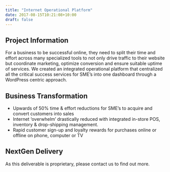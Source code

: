 ```yaml
---
title: "Internet Operational Platform"
date: 2017-08-15T10:21:08+10:00
draft: false
---
```


## Project Information
For a business to be successful online, they need to split their time and effort across many specialized tools to not only drive traffic to their website but coordinate marketing, optimize conversion and ensure suitable uptime of services. We created an integrated operational platform that centralized all the critical success services for SME’s into one dashboard through a WordPress centric approach.

## Business Transformation
- Upwards of 50% time & effort reductions for SME’s to acquire and convert customers into sales
- Internet ‘overwhelm’ drastically reduced with integrated in-store POS, inventory & drop-shipping management.
- Rapid customer sign-up and loyalty rewards for purchases online or offline on phone, computer or TV

## NextGen Delivery
As this deliverable is proprietary, please contact us to find out more.
